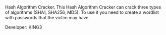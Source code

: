 Hash Algorithm Cracker.
This Hash Algorithm Cracker can crack three types of algorithms (SHA1, SHA256, MD5).
To use it you need to create a wordlist with passwords that the victim may have.

Developer: KING3
